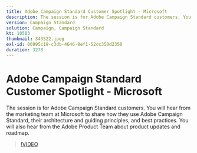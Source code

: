 ```yaml
---
title: Adobe Campaign Standard Customer Spotlight - Microsoft
description: The session is for Adobe Campaign Standard customers. You will hear from the marketing team at Microsoft to share how they use Adobe Campaign Standard.
version: Campaign Standard
solution: Campaign, Campaign Standard
kt: 10503
thumbnail: 343522.jpeg
exl-id: 06995c19-c3db-4646-8ef1-52cc350d2350
duration: 3278
---
```

# Adobe Campaign Standard Customer Spotlight - Microsoft

The session is for Adobe Campaign Standard customers. You will hear from the marketing team at Microsoft to share how they use Adobe Campaign Standard, their architecture and guiding principles, and best practices. You will also hear from the Adobe Product Team about product updates and roadmap.

>[!VIDEO](https://video.tv.adobe.com/v/343522/?quality=12&learn=on)
